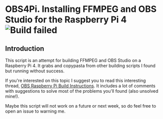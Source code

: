 # OBS4Pi. Installing FFMPEG and OBS Studio for the Raspberry Pi 4 ![Build failed](https://img.shields.io/badge/build-failed-red)

## Introduction

This script is an attempt for building FFMPEG and OBS Studio on a Raspberry Pi 4. It grabs and copypasta from other building scripts I found but running without success.

If you're interested on this topic I suggest you to read this interesting thread, [OBS Raspberry Pi Build Instructions](https://obsproject.com/forum/threads/obs-raspberry-pi-build-instructions.115739/). It includes a lot of comments with suggestions to solve most of the problems you'll found (also unsolved mine!).

Maybe this script will not work on a future or next week, so do feel free to open an issue to warning me.

<!--
## Cygwin + headless Raspberry Pi 4

Additionally you can read some information for running OBS Studio on a headless raspy using cygwin:

https://www.lanoiadimuu.it/2013/04/raspberry-pi-x11-forwarding-with-cygwin/

https://desertbot.io/blog/headless-raspberry-pi-4-lite-remote-desktop-upgrade

## Some minor issues to take care of

Finally, if you're editing this script under dos environment, you'll get this error related to EOL.

https://stackoverflow.com/questions/14219092/bash-script-and-bin-bashm-bad-interpreter-no-such-file-or-directory

sed -i -e 's/\r$//' scriptname.sh

https://emacs.stackexchange.com/questions/5779/how-to-convert-dos-windows-newline-characters-to-unix-format-within-gnu-emacs
-->
